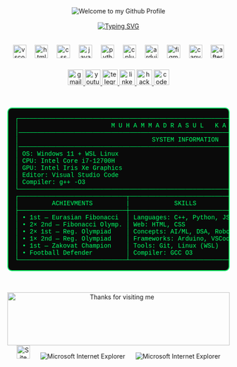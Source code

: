 <!-- "Hero" Header -->
<div align="center">
  <img src="https://github.com/BrunnerLivio/brunnerlivio/blob/master/images/welcome.png?raw=true" style="max-width: 100%;" alt="Welcome to my Github Profile" />
  <br />
  <br />
    <div align="center">
        <a href="https://git.io/typing-svg"><img src="https://readme-typing-svg.demolab.com?font=Fira+Code&pause=1000&width=435&lines=Muhammadrasul+FerPS+'26" alt="Typing SVG" /></a>
    </div>
  <br />
  <br />
</div>
<div align="center">
  <div align="center">
    <img src="https://cdn.jsdelivr.net/gh/devicons/devicon/icons/vscode/vscode-original.svg" height="30" alt="vscode logo"  />
    <img width="12" />
    <img src="https://cdn.jsdelivr.net/gh/devicons/devicon/icons/html5/html5-original.svg" height="30" alt="html5 logo"  />
    <img width="12" />
    <img src="https://cdn.jsdelivr.net/gh/devicons/devicon/icons/css3/css3-original.svg" height="30" alt="css logo"  />
    <img width="12" />
    <img src="https://cdn.jsdelivr.net/gh/devicons/devicon/icons/javascript/javascript-original.svg" height="30" alt="javascript logo"  />
    <img width="12" />
    <img src="https://cdn.jsdelivr.net/gh/devicons/devicon/icons/python/python-original.svg" height="30" alt="python logo"  />
    <img width="12" />
    <img src="https://cdn.jsdelivr.net/gh/devicons/devicon/icons/cplusplus/cplusplus-original.svg" height="30" alt="cplusplus logo"  />
    <img width="12" />
    <img src="https://cdn.jsdelivr.net/gh/devicons/devicon/icons/arduino/arduino-original.svg" height="30" alt="arduino logo"  />
    <img width="12" />
    <img src="https://cdn.jsdelivr.net/gh/devicons/devicon/icons/figma/figma-original.svg" height="30" alt="figma logo"  />
    <img width="12" />
    <img src="https://cdn.jsdelivr.net/gh/devicons/devicon/icons/canva/canva-original.svg" height="30" alt="canva logo"  />
    <img width="12" />
    <img src="https://cdn.jsdelivr.net/gh/devicons/devicon/icons/aftereffects/aftereffects-original.svg" height="30" alt="aftereffects logo"  />
  </div>
  
  ###
  
  <div align="center">
    <a href="mailto:muhammadrasul0723ferps@gmail.com" target="_blank">
      <img src="https://img.shields.io/static/v1?message=Gmail&logo=gmail&label=&color=D14836&logoColor=white&labelColor=&style=for-the-badge" height="35" alt="gmail logo"  />
    </a>
    <a href="https://www.youtube.com/@heyfootballshorts" target="_blank">
      <img src="https://img.shields.io/static/v1?message=Youtube&logo=youtube&label=&color=FF0000&logoColor=white&labelColor=&style=for-the-badge" height="35" alt="youtube logo"  />
    </a>
    <a href="https://t.me/kari_move" target="_blank">
      <img src="https://img.shields.io/static/v1?message=Telegram&logo=telegram&label=&color=2CA5E0&logoColor=white&labelColor=&style=for-the-badge" height="35" alt="telegram logo"  />
    </a>
    <a href="https://linkedin.com/karimov" target="_blank">
      <img src="https://img.shields.io/static/v1?message=LinkedIn&logo=linkedin&label=&color=0077B5&logoColor=white&labelColor=&style=for-the-badge" height="35" alt="linkedin logo"  />
    </a>
    <a href="https://codeforces.com/profile/karimov" target="_blank">
      <img src="https://img.shields.io/static/v1?message=HackerRank&logo=hackerrank&label=&color=2EC866&logoColor=white&labelColor=&style=for-the-badge" height="35" alt="hackerrank logo"  />
    </a>
    <a href="https://codepen.io/anonzero" target="_blank">
      <img src="https://img.shields.io/static/v1?message=Codepen&logo=codepen&label=&color=000000&logoColor=white&labelColor=&style=for-the-badge" height="35" alt="codepen logo"  />
    </a>
  </div>
  
  <br/>
  <br/>
  
  
<pre style="font-family:'Courier New', monospace; background:#0a0a0a; color:#00ff66; padding:15px; border:2px solid #00ff66; border-radius:10px;">
┌────────────────────────────────────────────────────────────────────────────────────────────┐
│                         M U H A M M A D R A S U L   K A R I M O V                          │
│────────────────────────────────────────────────────────────────────────────────────────────│
│                                    SYSTEM INFORMATION                                      │
│────────────────────────────────────────────────────────────────────────────────────────────│
│ OS: Windows 11 + WSL Linux                                                                 │
│ CPU: Intel Core i7-12700H                                                                  │
│ GPU: Intel Iris Xe Graphics                                                                │
│ Editor: Visual Studio Code                                                                 │
│ Compiler: g++ -O3                                                                          │
└────────────────────────────────────────────────────────────────────────────────────────────┘  
┌─────────────────────────────┬──────────────────────────────┬───────────────────────────────┐
│         ACHIEVMENTS         |            SKILLS            |            PROJECTS           |
├─────────────────────────────┼──────────────────────────────┼───────────────────────────────|
│ • 1st — Eurasian Fibonacci  │ Languages: C++, Python, JS   │ • RFID Money System (on card) │
│ • 2× 2nd — Fibonacci Olymp. │ Web: HTML, CSS               │ • Arduino Smart Hardware      │
│ • 2× 1st — Reg. Olympiad    │ Concepts: AI/ML, DSA, Robo.  │ • School Website (first one)  │
│ • 1× 2nd — Reg. Olympiad    │ Frameworks: Arduino, VSCode  │ • Web Games (JS + Canvas)     │
│ • 1st — Zakovat Champion    │ Tools: Git, Linux (WSL)      │ • Crypto & Memecoin Analyzer  │
│ • Football Defender         │ Compiler: GCC O3             │ • Informatics Teaching Platf. │
└─────────────────────────────┴──────────────────────────────┴───────────────────────────────┘
</pre>
</div>
<br/>
<br/>

<div align="center">

<img height="120" alt="Thanks for visiting me" width="100%" src="https://raw.githubusercontent.com/BrunnerLivio/brunnerlivio/master/images/marquee.svg" />
<br />



<img src="https://raw.githubusercontent.com/BrunnerLivio/brunnerlivio/master/images/notepad.gif" alt="Site created with Notepad" height="30" />
<!-- "margin-right: whatever;" -->
<span>&nbsp;&nbsp;&nbsp;&nbsp;</span>  
<img src="https://raw.githubusercontent.com/BrunnerLivio/brunnerlivio/master/images/ie_logo.gif" alt="Microsoft Internet Explorer" />
<span>&nbsp;&nbsp;&nbsp;&nbsp;</span>  
<img src="https://raw.githubusercontent.com/BrunnerLivio/brunnerlivio/master/images/noframes.gif" alt="Microsoft Internet Explorer" />

</div>

